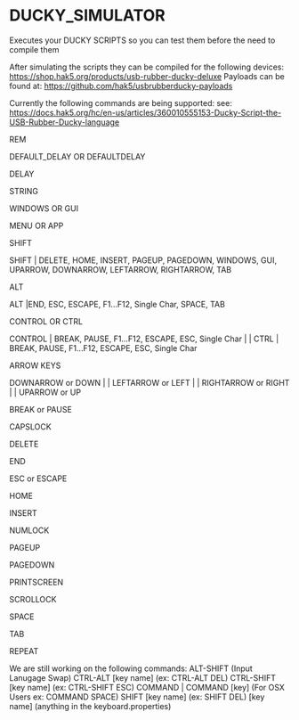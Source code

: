 # DUCKY_SIMULATOR
Executes your DUCKY SCRIPTS so you can test them before the need to compile them

After simulating the scripts they can be compiled for the following devices:
  https://shop.hak5.org/products/usb-rubber-ducky-deluxe
Payloads can be found at:
  https://github.com/hak5/usbrubberducky-payloads


Currently the following commands are being supported:
see: https://docs.hak5.org/hc/en-us/articles/360010555153-Ducky-Script-the-USB-Rubber-Ducky-language


REM

DEFAULT_DELAY OR DEFAULTDELAY

DELAY

STRING

WINDOWS OR GUI

MENU OR APP

SHIFT

  SHIFT | DELETE, HOME, INSERT, PAGEUP, PAGEDOWN, WINDOWS, GUI, UPARROW, DOWNARROW, LEFTARROW, RIGHTARROW, TAB

ALT

  ALT |END, ESC, ESCAPE, F1…F12, Single Char, SPACE, TAB

CONTROL OR CTRL

   CONTROL | BREAK, PAUSE, F1…F12, ESCAPE, ESC, Single Char | | CTRL | BREAK, PAUSE, F1…F12, ESCAPE, ESC, Single Char

ARROW KEYS

   DOWNARROW or DOWN | | LEFTARROW or LEFT | | RIGHTARROW or RIGHT | | UPARROW or UP

BREAK or PAUSE

CAPSLOCK

DELETE

END

ESC or ESCAPE

HOME

INSERT

NUMLOCK

PAGEUP

PAGEDOWN

PRINTSCREEN

SCROLLOCK

SPACE

TAB

REPEAT


We are still working on the following commands:
   ALT-SHIFT (Input Lanugage Swap)
   CTRL-ALT [key name] (ex: CTRL-ALT DEL)
   CTRL-SHIFT [key name] (ex: CTRL-SHIFT ESC)
   COMMAND | COMMAND [key] (For OSX Users ex: COMMAND SPACE)
   SHIFT [key name] (ex: SHIFT DEL)
   [key name] (anything in the keyboard.properties)
